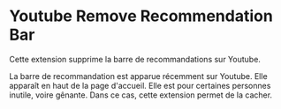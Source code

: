 # Youtube Remove Recommendation Bar

Cette extension supprime la barre de recommandations sur Youtube.

La barre de recommandation est apparue récemment sur Youtube. Elle apparaît en haut de la page d'accueil. Elle est pour certaines personnes inutile, voire gênante. Dans ce cas, cette extension permet de la cacher.
